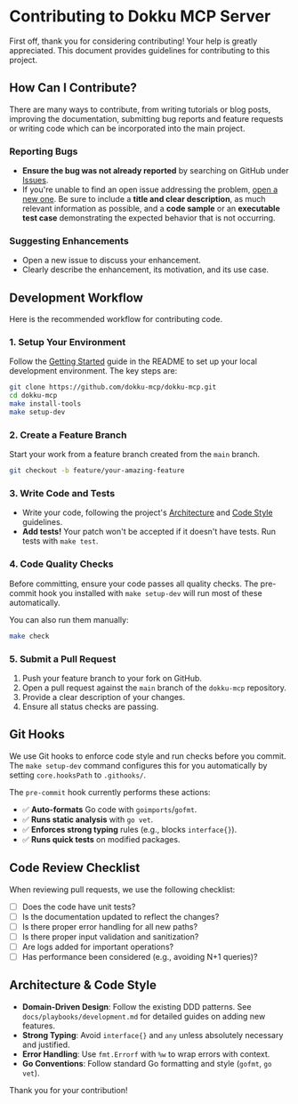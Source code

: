 # Contributing to Dokku MCP Server

First off, thank you for considering contributing! Your help is greatly appreciated. This document provides guidelines for contributing to this project.

## How Can I Contribute?

There are many ways to contribute, from writing tutorials or blog posts, improving the documentation, submitting bug reports and feature requests or writing code which can be incorporated into the main project.

### Reporting Bugs

- **Ensure the bug was not already reported** by searching on GitHub under [Issues](https://github.com/dokku-mcp/dokku-mcp/issues).
- If you're unable to find an open issue addressing the problem, [open a new one](https://github.com/dokku-mcp/dokku-mcp/issues/new). Be sure to include a **title and clear description**, as much relevant information as possible, and a **code sample** or an **executable test case** demonstrating the expected behavior that is not occurring.

### Suggesting Enhancements

- Open a new issue to discuss your enhancement.
- Clearly describe the enhancement, its motivation, and its use case.

## Development Workflow

Here is the recommended workflow for contributing code.

### 1. Setup Your Environment

Follow the [Getting Started](./README.md#getting-started) guide in the README to set up your local development environment. The key steps are:

```bash
git clone https://github.com/dokku-mcp/dokku-mcp.git
cd dokku-mcp
make install-tools
make setup-dev
```

### 2. Create a Feature Branch

Start your work from a feature branch created from the `main` branch.

```bash
git checkout -b feature/your-amazing-feature
```

### 3. Write Code and Tests

- Write your code, following the project's [Architecture](#architecture) and [Code Style](#code-style) guidelines.
- **Add tests!** Your patch won't be accepted if it doesn't have tests. Run tests with `make test`.

### 4. Code Quality Checks

Before committing, ensure your code passes all quality checks. The pre-commit hook you installed with `make setup-dev` will run most of these automatically.

You can also run them manually:
```bash
make check
```

### 5. Submit a Pull Request

1.  Push your feature branch to your fork on GitHub.
2.  Open a pull request against the `main` branch of the `dokku-mcp` repository.
3.  Provide a clear description of your changes.
4.  Ensure all status checks are passing.

## Git Hooks

We use Git hooks to enforce code style and run checks before you commit. The `make setup-dev` command configures this for you automatically by setting `core.hooksPath` to `.githooks/`.

The `pre-commit` hook currently performs these actions:
- ✅ **Auto-formats** Go code with `goimports`/`gofmt`.
- ✅ **Runs static analysis** with `go vet`.
- ✅ **Enforces strong typing** rules (e.g., blocks `interface{}`).
- ✅ **Runs quick tests** on modified packages.

## Code Review Checklist

When reviewing pull requests, we use the following checklist:

- [ ] Does the code have unit tests?
- [ ] Is the documentation updated to reflect the changes?
- [ ] Is there proper error handling for all new paths?
- [ ] Is there proper input validation and sanitization?
- [ ] Are logs added for important operations?
- [ ] Has performance been considered (e.g., avoiding N+1 queries)?

## Architecture & Code Style

- **Domain-Driven Design**: Follow the existing DDD patterns. See `docs/playbooks/development.md` for detailed guides on adding new features.
- **Strong Typing**: Avoid `interface{}` and `any` unless absolutely necessary and justified.
- **Error Handling**: Use `fmt.Errorf` with `%w` to wrap errors with context.
- **Go Conventions**: Follow standard Go formatting and style (`gofmt`, `go vet`).

Thank you for your contribution!